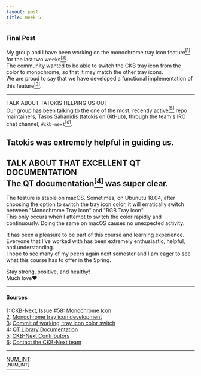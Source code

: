 ```yaml
---
layout: post
title: Week 5
---
```

### Final Post

My group and I have been working on the monochrome tray icon feature[<sup>[1]</sup>](#one)<a name="one-src"></a> for the last two weeks[<sup>[2]</sup>](#two)<a name="two-src"></a>.  
The community wanted to be able to switch the CKB tray icon from the color to monochrome, so that it may match the other tray icons.  
We are proud to say that we have developed a functional implementation of this feature[<sup>[3]</sup>](#three)<a name="three-src"></a>.  


---
TALK ABOUT TATOKIS HELPING US OUT  
Our group has been talking to the one of the most, recently active[<sup>[5]</sup>](#five)<a name="five-src"></a> repo maintainers, Tasos Sahanidis ([tatokis](https://github.com/tatokis) on GitHub), through the team's IRC chat channel, `#ckb-next`[<sup>[6]</sup>](#six)<a name="six-src"></a>.  

Tatokis was extremely helpful in guiding us.
---
TALK ABOUT THAT EXCELLENT QT DOCUMENTATION  
The QT documentation[<sup>[4]</sup>](#four)<a name="four-src"></a> was super clear.  
---

The feature is stable on macOS.
Sometimes, on Ubunutu 18.04, after choosing the option to switch the tray icon color, it will erratically switch between "Monochrome Tray Icon" and "RGB Tray Icon".  
This only occurs when I attempt to switch the color rapidly and continuously. Doing the same on macOS causes no unexpected activity.

It has been a pleasure to be part of this course and learning experience. Everyone that I've worked with has been extremely enthusiastic, helpful, and understanding.  
I hope to see many of my peers again next semester and I am eager to see what this course has to offer in the Spring.  

Stay strong, positive, and healthy!  
Much love:heart:  

---
#### Sources
<a name="one"></a>[1](#one-src): [CKB-Next, Issue #58: Monochrome Icon](https://github.com/ckb-next/ckb-next/issues/58)  
<a name="two"></a>[2](#two-src): [Monochrome tray icon development](https://github.com/DanieSegarra36/ckb-next/tree/monochrome-tray-icon)  
<a name="three"></a>[3](#three-src): [Commit of working, tray icon color switch](https://github.com/DanieSegarra36/ckb-next/commit/a2b568dabe1a56e244c00c61b598b7b19c6fecf9)  
<a name="four"></a>[4](#four-src): [QT Library Documentation](https://doc.qt.io/qt-5/classes.html)  
<a name="five"></a>[5](#five-src): [CKB-Next Contributors](https://github.com/ckb-next/ckb-next/graphs/contributors)  
<a name="six"></a>[6](#six-src): [Contact the CKB-Next team](https://github.com/ckb-next/ckb-next#contact)  

---
<a name="NUM"></a>[NUM_INT](#NUM-src): []()  
[<sup>[NUM_INT]</sup>](#NUM)<a name="NUM-src"></a>